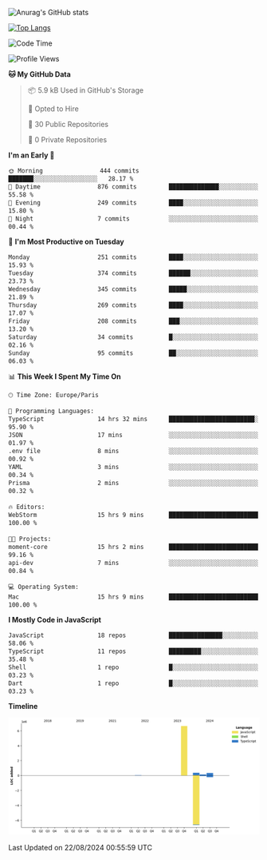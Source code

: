 ![Anurag's GitHub stats](https://github-readme-stats.vercel.app/api?username=sufiane&theme=dark&show_icons=true&count_private=true)


[![Top Langs](https://github-readme-stats.vercel.app/api/top-langs/?username=sufiane&layout=compact)](https://github.com/anuraghazra/github-readme-stats)

<!--START_SECTION:waka-->
![Code Time](http://img.shields.io/badge/Code%20Time-1%2C233%20hrs%2036%20mins-blue)

![Profile Views](http://img.shields.io/badge/Profile%20Views-0-blue)

**🐱 My GitHub Data** 

> 📦 5.9 kB Used in GitHub's Storage 
 > 
> 💼 Opted to Hire
 > 
> 📜 30 Public Repositories 
 > 
> 🔑 0 Private Repositories 
 > 
**I'm an Early 🐤** 

```text
🌞 Morning                444 commits         ███████░░░░░░░░░░░░░░░░░░   28.17 % 
🌆 Daytime                876 commits         ██████████████░░░░░░░░░░░   55.58 % 
🌃 Evening                249 commits         ████░░░░░░░░░░░░░░░░░░░░░   15.80 % 
🌙 Night                  7 commits           ░░░░░░░░░░░░░░░░░░░░░░░░░   00.44 % 
```
📅 **I'm Most Productive on Tuesday** 

```text
Monday                   251 commits         ████░░░░░░░░░░░░░░░░░░░░░   15.93 % 
Tuesday                  374 commits         ██████░░░░░░░░░░░░░░░░░░░   23.73 % 
Wednesday                345 commits         █████░░░░░░░░░░░░░░░░░░░░   21.89 % 
Thursday                 269 commits         ████░░░░░░░░░░░░░░░░░░░░░   17.07 % 
Friday                   208 commits         ███░░░░░░░░░░░░░░░░░░░░░░   13.20 % 
Saturday                 34 commits          █░░░░░░░░░░░░░░░░░░░░░░░░   02.16 % 
Sunday                   95 commits          ██░░░░░░░░░░░░░░░░░░░░░░░   06.03 % 
```


📊 **This Week I Spent My Time On** 

```text
🕑︎ Time Zone: Europe/Paris

💬 Programming Languages: 
TypeScript               14 hrs 32 mins      ████████████████████████░   95.90 % 
JSON                     17 mins             ░░░░░░░░░░░░░░░░░░░░░░░░░   01.97 % 
.env file                8 mins              ░░░░░░░░░░░░░░░░░░░░░░░░░   00.92 % 
YAML                     3 mins              ░░░░░░░░░░░░░░░░░░░░░░░░░   00.34 % 
Prisma                   2 mins              ░░░░░░░░░░░░░░░░░░░░░░░░░   00.32 % 

🔥 Editors: 
WebStorm                 15 hrs 9 mins       █████████████████████████   100.00 % 

🐱‍💻 Projects: 
moment-core              15 hrs 2 mins       █████████████████████████   99.16 % 
api-dev                  7 mins              ░░░░░░░░░░░░░░░░░░░░░░░░░   00.84 % 

💻 Operating System: 
Mac                      15 hrs 9 mins       █████████████████████████   100.00 % 
```

**I Mostly Code in JavaScript** 

```text
JavaScript               18 repos            ███████████████░░░░░░░░░░   58.06 % 
TypeScript               11 repos            █████████░░░░░░░░░░░░░░░░   35.48 % 
Shell                    1 repo              █░░░░░░░░░░░░░░░░░░░░░░░░   03.23 % 
Dart                     1 repo              █░░░░░░░░░░░░░░░░░░░░░░░░   03.23 % 
```



**Timeline**

![Lines of Code chart](https://raw.githubusercontent.com/Sufiane/Sufiane/main/assets/bar_graph.png)


 Last Updated on 22/08/2024 00:55:59 UTC
<!--END_SECTION:waka-->


<!--
**Sufiane/sufiane** is a ✨ _special_ ✨ repository because its `README.md` (this file) appears on your GitHub profile.

Here are some ideas to get you started:

- 🔭 I’m currently working on ...
- 🌱 I’m currently learning ...
- 👯 I’m looking to collaborate on ...
- 🤔 I’m looking for help with ...
- 💬 Ask me about ...
- 📫 How to reach me: ...
- 😄 Pronouns: ...
- ⚡ Fun fact: ...
-->
